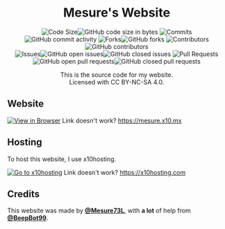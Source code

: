 <h1 align="center">Mesure's Website</h1>


<p align="center"><img src="https://img.shields.io/badge/Code%20Size-gray?style=for-the-badge" alt="Code Size"><img src="https://img.shields.io/github/languages/code-size/mesure73l/mesures-website?style=for-the-badge&amp;label=&amp;color=blue" alt="GitHub code size in bytes">
<img src="https://img.shields.io/badge/Commits-gray?style=for-the-badge" alt="Commits"><img src="https://img.shields.io/github/commit-activity/t/mesure73l/mesures-website?style=for-the-badge&amp;label=&amp;color=blue" alt="GitHub commit activity">
<img src="https://img.shields.io/badge/Forks-gray?style=for-the-badge" alt="Forks"><img src="https://img.shields.io/github/forks/mesure73l/mesures-website?style=for-the-badge&amp;label=&amp;color=blue" alt="GitHub forks">
<img src="https://img.shields.io/badge/Contributors-gray?style=for-the-badge" alt="Contributors"><img src="https://img.shields.io/github/contributors/mesure73l/mesures-website?style=for-the-badge&amp;label=&amp;color=blue" alt="GitHub contributors"><br>
<img src="https://img.shields.io/badge/Issues-gray?style=for-the-badge" alt="Issues"><img src="https://img.shields.io/github/issues/mesure73l/mesures-website?style=for-the-badge&amp;label=&amp;color=orange" alt="GitHub open issues"><img src="https://img.shields.io/github/issues-closed/mesure73l/mesures-website?style=for-the-badge&amp;label=&amp;color=orange" alt="GitHub closed issues">
<img src="https://img.shields.io/badge/Pull%20Requests-gray?style=for-the-badge" alt="Pull Requests"><img src="https://img.shields.io/github/issues-pr/mesure73l/mesures-website?style=for-the-badge&amp;label=&amp;color=red" alt="GitHub open pull requests"><img src="https://img.shields.io/github/issues-pr-closed/mesure73l/mesures-website?style=for-the-badge&amp;label=&amp;color=red" alt="GitHub closed pull requests">

<p align="center">This is the source code for my website.<br>
Licensed with CC BY-NC-SA 4.0.</p>

## Website

[![View in Browser](https://github.com/Mesure73L/Mesures-Website/assets/115181664/b59a70c1-d8f6-44ca-9bd7-d6ba508d517a)](https://mesure.x10.mx/)
Link doesn't work? <https://mesure.x10.mx>

## Hosting

To host this website, I use x10hosting.

[![Go to x10hosting](https://github.com/Mesure73L/Mesures-Website/assets/115181664/ce7312be-77f1-4e1a-83cb-51fa31c10edd)](https://x10hosting.com)
Link doesn't work? <https://x10hosting.com>

## Credits

This website was made by **[@Mesure73L](https://github.com/Mesure73L)**, with **a lot** of help from **[@BeepBot99](https://github.com/BeepBot99)**.
